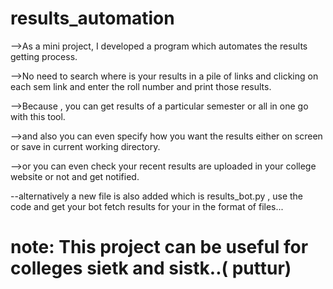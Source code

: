 # results_automation 
-->As a mini project, I developed a program which automates the results getting process. 

-->No need to search where is your results in a pile of links  and clicking on each sem link and enter the roll number and print those results.  

-->Because , you can get results of a particular semester or all in one go with this tool.  

-->and also you can even specify how you want the results either on screen or save in current working directory. 

-->or you can even check your recent results are uploaded in your college website or not and get notified.  

--alternatively a new file is also added which is results_bot.py , use the code and get your bot fetch results for your in the format of files...

# note: This project can be useful for colleges sietk and sistk..( puttur)

